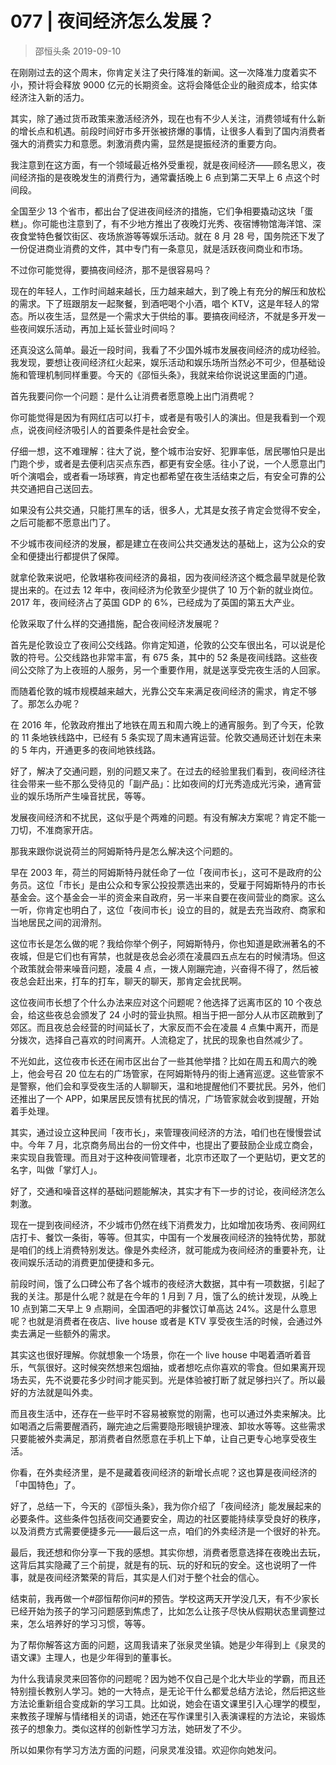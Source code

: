 # 077 | 夜间经济怎么发展？
> 邵恒头条
2019-09-10

在刚刚过去的这个周末，你肯定关注了央行降准的新闻。这一次降准力度着实不小，预计将会释放 9000 亿元的长期资金。这将会降低企业的融资成本，给实体经济注入新的活力。

其实，除了通过货币政策来激活经济外，现在也有不少人关注，消费领域有什么新的增长点和机遇。前段时间好市多开张被挤爆的事情，让很多人看到了国内消费者强大的消费实力和意愿。刺激消费内需，显然是提振经济的重要方向。

我注意到在这方面，有一个领域最近格外受重视，就是夜间经济——顾名思义，夜间经济指的是夜晚发生的消费行为，通常囊括晚上 6 点到第二天早上 6 点这个时间段。

全国至少 13 个省市，都出台了促进夜间经济的措施，它们争相要撬动这块「蛋糕」。你可能也注意到了，有不少地方推出了夜晚灯光秀、夜宿博物馆海洋馆、深夜食堂特色餐饮街区、夜场旅游等等娱乐活动。就在 8 月 28 号，国务院还下发了一份促进商业消费的文件，其中专门有一条意见，就是活跃夜间商业和市场。

不过你可能觉得，要搞夜间经济，那不是很容易吗？

现在的年轻人，工作时间越来越长，压力越来越大，到了晚上有充分的解压和放松的需求。下了班跟朋友一起聚餐，到酒吧喝个小酒，唱个 KTV，这是年轻人的常态。所以夜生活，显然是一个需求大于供给的事。要搞夜间经济，不就是多开发一些夜间娱乐活动，再加上延长营业时间吗？

还真没这么简单。最近一段时间，我看了不少国外城市发展夜间经济的成功经验。我发现，要想让夜间经济红火起来，娱乐活动和娱乐场所当然必不可少，但基础设施和管理机制同样重要。今天的《邵恒头条》，我就来给你说说这里面的门道。

首先我要问你一个问题：是什么让消费者愿意晚上出门消费呢？

你可能觉得是因为有网红店可以打卡，或者是有吸引人的演出。但是我看到一个观点，说夜间经济吸引人的首要条件是社会安全。

仔细一想，这不难理解：往大了说，整个城市治安好、犯罪率低，居民哪怕只是出门跑个步，或者是去便利店买点东西，都更有安全感。往小了说，一个人愿意出门听个演唱会，或者看一场球赛，肯定也都希望在夜生活结束之后，有安全可靠的公共交通把自己送回去。

如果没有公共交通，只能打黑车的话，很多人，尤其是女孩子肯定会觉得不安全，之后可能都不愿意出门了。

不少城市夜间经济的发展，都是建立在夜间公共交通发达的基础上，这为公众的安全和便捷出行都提供了保障。

就拿伦敦来说吧，伦敦堪称夜间经济的鼻祖，因为夜间经济这个概念最早就是伦敦提出来的。在过去 12 年中，夜间经济为伦敦至少提供了 10 万个新的就业岗位。2017 年，夜间经济占了英国 GDP 的 6%，已经成为了英国的第五大产业。

伦敦采取了什么样的交通措施，配合夜间经济发展呢？

首先是伦敦设立了夜间公交线路。你肯定知道，伦敦的公交车很出名，可以说是伦敦的符号。公交线路也非常丰富，有 675 条，其中的 52 条是夜间线路。这些夜间公交除了为上夜班的人服务，另一个重要作用，就是送享受完夜生活的人回家。

而随着伦敦的城市规模越来越大，光靠公交车来满足夜间经济的需求，肯定不够了。那怎么办呢？

在 2016 年，伦敦政府推出了地铁在周五和周六晚上的通宵服务。到了今天，伦敦的 11 条地铁线路中，已经有 5 条实现了周末通宵运营。伦敦交通局还计划在未来的 5 年内，开通更多的夜间地铁线路。

好了，解决了交通问题，别的问题又来了。在过去的经验里我们看到，夜间经济往往会带来一些不那么受待见的「副产品」：比如夜间的灯光秀造成光污染，通宵营业的娱乐场所产生噪音扰民，等等。

发展夜间经济和不扰民，这似乎是个两难的问题。有没有解决方案呢？肯定不能一刀切，不准商家开店。

那我来跟你说说荷兰的阿姆斯特丹是怎么解决这个问题的。

早在 2003 年，荷兰的阿姆斯特丹就任命了一位「夜间市长」，这可不是政府的公务员。这位「市长」是由公众和专家公投投票选出来的，受雇于阿姆斯特丹的市长基金会。这个基金会一半的资金来自政府，另一半来自要在夜间营业的商家。这么一听，你肯定也明白了，这位「夜间市长」设立的目的，就是去充当政府、商家和当地居民之间的润滑剂。

这位市长是怎么做的呢？我给你举个例子，阿姆斯特丹，你也知道是欧洲著名的不夜城，但是它们也有宵禁，也就是夜总会必须在凌晨四五点左右的时候清场。但这个政策就会带来噪音问题，凌晨 4 点，一拨人刚蹦完迪，兴奋得不得了，然后被夜总会赶出来，打车的打车，聊天的聊天，那肯定会扰民啊。

这位夜间市长想了个什么办法来应对这个问题呢？他选择了远离市区的 10 个夜总会，给这些夜总会颁发了 24 小时的营业执照。相当于把一部分人从市区疏散到了郊区。而且夜总会经营的时间延长了，大家反而不会在凌晨 4 点集中离开，而是分拨次，选择自己喜欢的时间离开。人流稳定了，扰民的现象也自然减少了。

不光如此，这位夜市长还在闹市区出台了一些其他举措？比如在周五和周六的晚上，他会号召 20 位左右的广场管家，在阿姆斯特丹的街上通宵巡逻。这些管家不是警察，他们会和享受夜生活的人聊聊天，温和地提醒他们不要扰民。另外，他们还推出了一个 APP，如果居民反馈有扰民的情况，广场管家就会收到提醒，开始着手处理。

其实，通过设立这种民间「夜市长」，来管理夜间经济的方法，咱们也在慢慢尝试中。今年 7 月，北京商务局出台的一份文件中，也提出了要鼓励企业成立商会，来实现自我管理。而且对于这种夜间管理者，北京市还取了一个更贴切，更文艺的名字，叫做「掌灯人」。

好了，交通和噪音这样的基础问题能解决，其实才有下一步的讨论，夜间经济怎么刺激。

现在一提到夜间经济，不少城市仍然在线下消费发力，比如增加夜场秀、夜间网红店打卡、餐饮一条街，等等。但其实，中国有一个发展夜间经济的独特优势，那就是咱们的线上消费特别发达。像是外卖经济，就可能成为夜间经济的重要补充，让夜间娱乐活动的消费更加便捷和多元。

前段时间，饿了么口碑公布了各个城市的夜经济大数据，其中有一项数据，引起了我的关注。那是什么呢？就是在今年的 1 月到 7 月，饿了么的统计发现，从晚上 10 点到第二天早上 9 点期间，全国酒吧的非餐饮订单高达 24%。这是什么意思呢？也就是消费者在夜店、live house 或者是 KTV 享受夜生活的时候，会通过外卖去满足一些额外的需求。

其实这也很好理解。你就想象一个场景，你在一个 live house 中喝着酒听着音乐，气氛很好。这时候突然想来包烟抽，或者想吃点你喜欢的零食。但如果离开现场去买，先不说要花多少时间才能买到。光是体验被打断了就足够扫兴了。所以最好的方法就是叫外卖。

而且夜生活中，还存在一些平时不容易被察觉的刚需，也可以通过外卖来解决。比如喝酒之后需要醒酒药，蹦完迪之后需要隐形眼镜护理液、卸妆水等等。这些需求只要能被外卖满足，那消费者自然愿意在手机上下单，让自己更专心地享受夜生活。

你看，在外卖经济里，是不是藏着夜间经济的新增长点呢？这也算是夜间经济的「中国特色」了。

好了，总结一下，今天的《邵恒头条》，我为你介绍了「夜间经济」能发展起来的必要条件。这些条件包括夜间交通要安全，周边的社区要能持续享受良好的秩序，以及消费方式需要便捷多元——最后这一点，咱们的外卖经济是一个很好的补充。

最后，我还想和你分享一下我的感想。其实你想，消费者愿意选择在夜晚出去玩，这背后其实隐藏了三个前提，就是有的玩、玩的好和玩的安全。这也说明了一件事，就是夜间经济繁荣的背后，其实是人们对于整个社会的信心。

结束前，我再做一个#邵恒帮你问#的预告。学校这两天开学没几天，有不少家长已经开始为孩子的学习问题感到焦虑了，比如怎么让孩子尽快从假期状态里调整过来，怎么培养好的学习习惯，等等。

为了帮你解答这方面的问题，这周我请来了张泉灵坐镇。她是少年得到上《泉灵的语文课》主理人，也是少年得到的董事长。

为什么我请泉灵来回答你的问题呢？因为她不仅自己是个北大毕业的学霸，而且还特别擅长教别人学习。她的一大特点，是无论干什么都爱总结方法论，然后把这些方法论重新组合变成新的学习工具。比如说，她会在语文课里引入心理学的模型，来教孩子理解与情绪相关的词语，她还在写作课里引入表演课程的方法论，来锻炼孩子的想象力。类似这样的创新性学习方法，她研发了不少。

所以如果你有学习方法方面的问题，问泉灵准没错。欢迎你向她发问。


